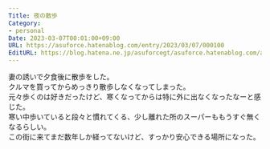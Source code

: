 ```yaml
---
Title: 夜の散歩
Category:
- personal
Date: 2023-03-07T00:01:00+09:00
URL: https://asuforce.hatenablog.com/entry/2023/03/07/000100
EditURL: https://blog.hatena.ne.jp/asuforcegt/asuforce.hatenablog.com/atom/entry/4207112889969625057
---
```


妻の誘いで夕食後に散歩をした。  
クルマを買ってからめっきり散歩しなくなってしまった。  
元々歩くのは好きだったけど、寒くなってからは特に外に出なくなったなーと感じた。  
寒い中歩いていると段々と慣れてくる、少し離れた所のスーパーももうすぐ無くなるらしい。  
この街に来てまだ数年しか経ってないけど、すっかり安心できる場所になった。
